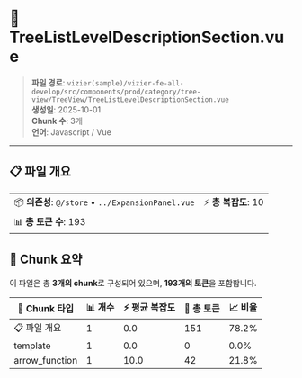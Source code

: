 # 📄 TreeListLevelDescriptionSection.vue

> **파일 경로**: `vizier(sample)/vizier-fe-all-develop/src/components/prod/category/tree-view/TreeView/TreeListLevelDescriptionSection.vue`  
> **생성일**: 2025-10-01  
> **Chunk 수**: 3개  
> **언어**: Javascript / Vue
---


## 📋 파일 개요

| | |
|--|--|
| 📦 **의존성**: `@/store` • `../ExpansionPanel.vue` | ⚡ **총 복잡도**: 10 |
| 📊 **총 토큰 수**: 193 |  |






## 🧩 Chunk 요약

이 파일은 총 **3개의 chunk**로 구성되어 있으며, **193개의 토큰**을 포함합니다.

| 🧩 Chunk 타입 | 📊 개수 | ⚡ 평균 복잡도 | 📝 총 토큰 | 📈 비율 |
|---------------|--------|-------------|----------|--------|
| 📋 파일 개요 | 1 | 0.0 | 151 | 78.2% |
| template | 1 | 0.0 | 0 | 0.0% |
| arrow_function | 1 | 10.0 | 42 | 21.8% |

